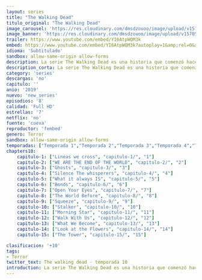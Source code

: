 ```yaml
---
layout: series
title: "The Walking Dead"
titulo_original: "The Walking Dead"
image_carousel: 'https://res.cloudinary.com/dmsdzouoo/image/upload/v1570590545/TWD-min_h9hvyy.jpg'
image_banner: 'https://res.cloudinary.com/dmsdzouoo/image/upload/v1570590564/Season10Key-1-2000x1150-min_xylhub.jpg'
trailer: https://www.youtube.com/embed/YI6AtpWQM3k
embed: https://www.youtube.com/embed/YI6AtpWQM3k?autoplay=1&amp;rel=0&amp;hd=1&border=0&wmode=opaque&enablejsapi=1&modestbranding=1&controls=1&showinfo=0
idioma: 'Subtitulado'
sandbox: allow-same-origin allow-forms
description: La serie The Walking Dead es una historia que comenzó hace 10 años con un hombre tratando de encontrar a su familia. Esa familia creció y gradualmente las comunidades tomaron forma. Lucharon y sobrevivieron, prosperaron y dieron a luz a una nueva generación. Es una historia de la humanidad y hay más historias que contar. Ahora es primavera, unos meses después del final de la temporada 9, cuando nuestro grupo de sobrevivientes se atrevió a cruzar al territorio de los Susurradores durante el duro invierno. Las comunidades reunidas aún están lidiando con los efectos posteriores de la horrible exhibición de poder de Alpha, respetando a regañadientes las nuevas fronteras que se les imponen, todo mientras se organizan en una fuerza de combate al estilo de la milicia, preparándose para una batalla que será inevitable
description_corta: La serie The Walking Dead es una historia que comenzó hace 10 años con un hombre tratando de encontrar a su familia. Esa familia creció y gradualmente las comunidades tomaron forma. Lucharon y sobrevivieron, prosperaron y dieron a luz a una nueva generación. Es una historia de 
category: 'series'
descargas: 'no'
capitulo: ''
anio: '2019'
nuevo: 'new_series'
episodios: '8'
calidad: 'Full HD'
estrellas: '7'
netflix: 'no'
fuente: 'cueva'
reproductor: 'fembed'
genero: Terror
sandbox: allow-same-origin allow-forms 
temporadas: ["Temporada 1","Temporada 2","Temporada 3","Temporada 4","Temporada 5","Temporada 6","Temporada 7","Temporada 8","Temporada 9","Temporada 10"]
chapters10:
    capitulo-1: ["Lineas we cross", "capitulo-1/", "1"]
    capitulo-2: ["WE ARE THE END OF THE WORLD", "capitulo-2/", "2"]
    capitulo-3: ["Ghosts", "capitulo-3/", "3"]
    capitulo-4: ["Silence The whisperers", "capitulo-4/", "4"]
    capitulo-5: ["What it always IS", "capitulo-5/", "5"]
    capitulo-6: ["Bonds", "capitulo-6/", "6"]
    capitulo-7: ["Open Your Eyes", "capitulo-7/", "7"]
    capitulo-8: ["The World Before", "capitulo-8/", "8"]
    capitulo-9: ["Squeeze", "capitulo-9/", "9"]
    capitulo-10: ["Stalker", "capitulo-10/", "10"]
    capitulo-11: ["Morning Star", "capitulo-11/", "11"]
    capitulo-12: ["Walk With Us", "capitulo-12/", "12"]
    capitulo-13: ["What We Become", "capitulo-13/", "13"]
    capitulo-14: ["Look at the Flowers", "capitulo-14/", "14"]
    capitulo-15: ["The Tower", "capitulo-15/", "15"]

clasificacion: '+10'
tags:
- Terror
twitter_text: The walking dead - temporada 10
introduction: La serie The Walking Dead es una historia que comenzó hace 10 años con un hombre tratando de encontrar a su familia. Esa familia creció y gradualmente las comunidades tomaron forma. Lucharon y sobrevivieron, prosperaron y dieron a luz a una nueva generación. Es una historia de 
---
```



 







